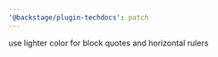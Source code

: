 ```yaml
---
'@backstage/plugin-techdocs': patch
---
```


use lighter color for block quotes and horizontal rulers

